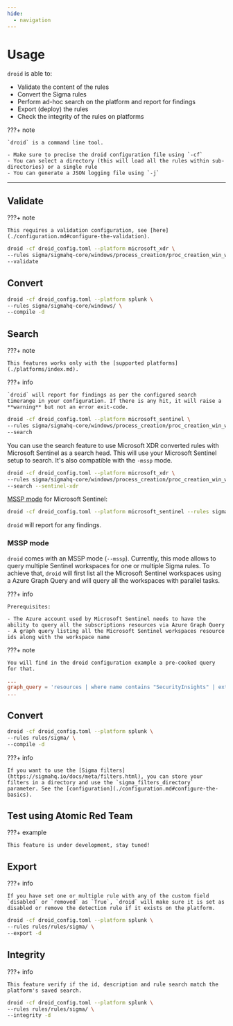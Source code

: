 ```yaml
---
hide:
  - navigation
---
```


# Usage

`droid` is able to:

- Validate the content of the rules
- Convert the Sigma rules
- Perform ad-hoc search on the platform and report for findings
- Export (deploy) the rules
- Check the integrity of the rules on platforms

???+ note

    `droid` is a command line tool.

    - Make sure to precise the droid configuration file using `-cf`
    - You can select a directory (this will load all the rules within sub-directories) or a single rule
    - You can generate a JSON logging file using `-j`

---

## Validate

???+ note

    This requires a validation configuration, see [here](./configuration.md#configure-the-validation).

```bash
droid -cf droid_config.toml --platform microsoft_xdr \
--rules sigma/sigmahq-core/windows/process_creation/proc_creation_win_wmic_susp_process_creation.yml \
--validate
```

## Convert

```bash
droid -cf droid_config.toml --platform splunk \
--rules sigma/sigmahq-core/windows/ \
--compile -d
```

## Search

???+ note

    This features works only with the [supported platforms](./platforms/index.md).

???+ info

    `droid` will report for findings as per the configured search timerange in your configuration. If there is any hit, it will raise a **warning** but not an error exit-code.

```bash
droid -cf droid_config.toml --platform microsoft_sentinel \
--rules sigma/sigmahq-core/windows/process_creation/proc_creation_win_wmic_susp_process_creation.yml \
--search
```

You can use the search feature to use Microsoft XDR converted rules with Microsoft Sentinel as a search head. This will use your Microsoft Sentinel setup to search. It's also compatible with the `-mssp` mode.

```bash
droid -cf droid_config.toml --platform microsoft_xdr \
--rules sigma/sigmahq-core/windows/process_creation/proc_creation_win_wmic_susp_process_creation.yml \
--search --sentinel-xdr
```

[MSSP mode](#mssp-mode) for Microsoft Sentinel:

```bash
droid -cf droid_config.toml --platform microsoft_sentinel --rules sigma/sigmahq-core/windows/process_creation/proc_creation_win_wmic_susp_process_creation.yml --search --mssp
```

`droid` will report for any findings.

### MSSP mode

`droid` comes with an MSSP mode (`--mssp`). Currently, this mode allows to query multiple Sentinel workspaces for one or multiple Sigma rules. To achieve that, `droid` will first list all the Microsoft Sentinel workspaces using a Azure Graph Query and will query all the workspaces with parallel tasks.


???+ info

    Prerequisites:

    - The Azure account used by Microsoft Sentinel needs to have the ability to query all the subscriptions resources via Azure Graph Query
    - A graph query listing all the Microsoft Sentinel workspaces resource ids along with the workspace name

???+ note

    You will find in the droid configuration example a pre-cooked query for that.

```toml
...
graph_query = 'resources | where name contains "SecurityInsights" | extend workspaceId = tostring(properties.workspaceResourceId) | project name, workspaceId'
...
```

## Convert

```bash
droid -cf droid_config.toml --platform splunk \
--rules rules/sigma/ \
--compile -d
```

???+ info

    If you want to use the [Sigma filters](https://sigmahq.io/docs/meta/filters.html), you can store your filters in a directory and use the `sigma_filters_directory` parameter. See the [configuration](./configuration.md#configure-the-basics).

## Test using Atomic Red Team

???+ example

    This feature is under development, stay tuned!

## Export

???+ info

    If you have set one or multiple rule with any of the custom field `disabled` or `removed` as `True`, `droid` will make sure it is set as disabled or remove the detection rule if it exists on the platform.

```bash
droid -cf droid_config.toml --platform splunk \
--rules rules/rules/sigma/ \
--export -d
```

## Integrity

???+ info

    This feature verify if the id, description and rule search match the platform's saved search.

```bash
droid -cf droid_config.toml --platform splunk \
--rules rules/rules/sigma/ \
--integrity -d
```